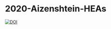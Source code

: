 # 2020-Aizenshtein-HEAs

<a href="https://www.zenodo.org/badge/latestdoi/266823551"><img src="https://www.zenodo.org/badge/266823551.svg" alt="DOI"></a>
